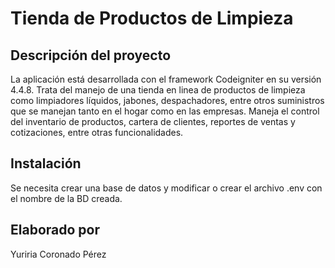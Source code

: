 # Tienda de Productos de Limpieza

## Descripción del proyecto

La aplicación está desarrollada con el framework Codeigniter en su versión 4.4.8.
Trata del manejo de una tienda en linea de productos de limpieza como limpiadores líquidos, jabones, despachadores, entre otros suministros que se manejan tanto en el hogar como en las empresas.
Maneja el control del inventario de productos, cartera de clientes, reportes de ventas y cotizaciones, entre otras funcionalidades.

## Instalación

Se necesita crear una base de datos y modificar o crear el archivo .env con el nombre de la BD creada.

## Elaborado por

Yuriria Coronado Pérez